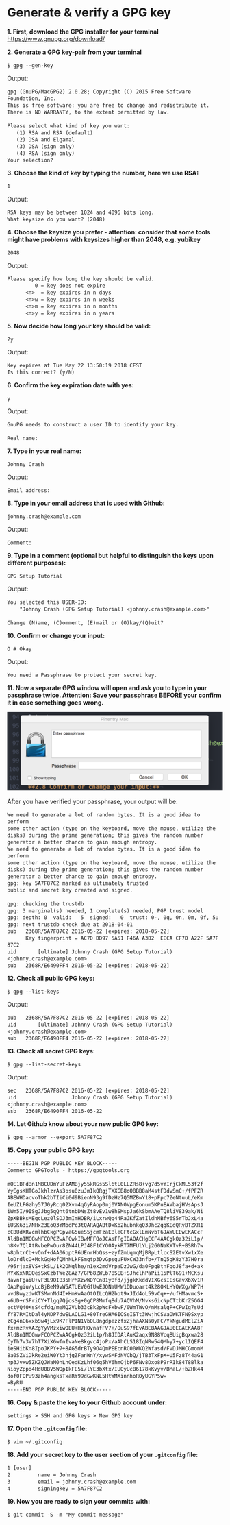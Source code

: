 # Generate & verify a GPG key

**1. First, download the GPG installer for your terminal**
https://www.gnupg.org/download/

**2. Generate a GPG key-pair from your terminal**

```
$ gpg --gen-key
```

Output:
```
gpg (GnuPG/MacGPG2) 2.0.28; Copyright (C) 2015 Free Software Foundation, Inc.
This is free software: you are free to change and redistribute it.
There is NO WARRANTY, to the extent permitted by law.

Please select what kind of key you want:
   (1) RSA and RSA (default)
   (2) DSA and Elgamal
   (3) DSA (sign only)
   (4) RSA (sign only)
Your selection?
```

**3. Choose the kind of key by typing the number, here we use RSA:**

```
1
```

Output:
```
RSA keys may be between 1024 and 4096 bits long.
What keysize do you want? (2048)
```

**4. Choose the keysize you prefer - attention: consider that some tools might have problems with keysizes higher than 2048, e.g. yubikey**

```
2048
```

Output:
```
Please specify how long the key should be valid.
         0 = key does not expire
      <n>  = key expires in n days
      <n>w = key expires in n weeks
      <n>m = key expires in n months
      <n>y = key expires in n years
```
**5.  Now decide how long your key should be valid:**

```
2y
```

Output:
```
Key expires at Tue May 22 13:50:19 2018 CEST
Is this correct? (y/N)
```

**6. Confirm the key expiration date with yes:**

```
y
```
Output:
```
GnuPG needs to construct a user ID to identify your key.

Real name:
```
**7. Type in your real name:**

```
Johnny Crash
```

Output:
```
Email address:
```
**8. Type in your email address that is used with Github:**

```
johnny.crash@example.com
```

Output:
```
Comment:
```

**9. Type in a comment (optional but helpful to distinguish the keys upon different purposes):**

```
GPG Setup Tutorial
```

Output:
```
You selected this USER-ID:
    "Johnny Crash (GPG Setup Tutorial) <johnny.crash@example.com>"

Change (N)ame, (C)omment, (E)mail or (O)kay/(Q)uit?
```

**10. Confirm or change your input:**

```
O # Okay
```

Output:
```
You need a Passphrase to protect your secret key.
```

**11. Now a separate GPG window will open and ask you to type in your passphrase twice. Attention: Save your passphrase BEFORE your confirm it in case something goes wrong.**


![passphrase.png](https://github.com/1000miles/FIL/raw/master/security/passphrase.png)

After you have verified your passphrase, your output will be:
```
We need to generate a lot of random bytes. It is a good idea to perform
some other action (type on the keyboard, move the mouse, utilize the
disks) during the prime generation; this gives the random number
generator a better chance to gain enough entropy.
We need to generate a lot of random bytes. It is a good idea to perform
some other action (type on the keyboard, move the mouse, utilize the
disks) during the prime generation; this gives the random number
generator a better chance to gain enough entropy.
gpg: key 5A7F87C2 marked as ultimately trusted
public and secret key created and signed.

gpg: checking the trustdb
gpg: 3 marginal(s) needed, 1 complete(s) needed, PGP trust model
gpg: depth: 0  valid:   5  signed:   0  trust: 0-, 0q, 0n, 0m, 0f, 5u
gpg: next trustdb check due at 2018-04-01
pub   2368R/5A7F87C2 2016-05-22 [expires: 2018-05-22]
      Key fingerprint = AC7D DD97 5A51 F46A A3D2  EECA CF7D A22F 5A7F 87C2
uid       [ultimate] Johnny Crash (GPG Setup Tutorial) <johnny.crash@example.com>
sub   2368R/E6490FF4 2016-05-22 [expires: 2018-05-22]
```

**12. Check all public GPG keys:**

```
$ gpg --list-keys
```
Output:
```
pub   2368R/5A7F87C2 2016-05-22 [expires: 2018-05-22]
uid       [ultimate] Johnny Crash (GPG Setup Tutorial) <johnny.crash@example.com>
sub   2368R/E6490FF4 2016-05-22 [expires: 2018-05-22]
```

**13. Check all secret GPG keys:**

```
$ gpg --list-secret-keys
```

Output:
```
sec   2368R/5A7F87C2 2016-05-22 [expires: 2018-05-22]
uid                  Johnny Crash (GPG Setup Tutorial) <johnny.crash@example.com>
ssb   2368R/E6490FF4 2016-05-22
```

**14. Let Github know about your new public GPG key:**

```
$ gpg --armor --export 5A7F87C2
```

**15. Copy your public GPG key:**

```
-----BEGIN PGP PUBLIC KEY BLOCK-----
Comment: GPGTools - https://gpgtools.org

mQE1BFdBn1MBCUDmYuFzAMBjy55kRGs5Sl6tL0LLZRs8+vg7d5vYIrjCkML53f2f
YyEgsKHTGoJkhlzrAs3psu0zuJmIkQRgjTXXGB8oQ8BB8aM4stFDdvSmC+/fPFZR
ABEWHDacvoThk2bTIiCi0d9BienN93g9fDzHz7Q5MZBwY18+pFpc7ZeNtuuL/eKm
IeUZLFGzhy57J0yRcq02Xvm4qGyRAop0mj0VAN0VpgEonum5KPuEAVbajHVsApsJ
iWm5I/9ISgJJbg5qQht6tnbDNsZt8vEv1w8hSMspJa6kSbmAAeTQ8liV839ak/Ni
ZpXBBksMEgcLez0lSDJ3mImHOBR/iLxrwQq44RaJKfZatIldhMBfy6S5rTbJxL4a
iUSK63i7NHx23EoQ3YMbdPc3tQARAQABtDxKb2hubnkgQ3Jhc2ggKEdQRyBTZXR1
cCBUdXRvcmlhbCkgPGpvaG5ueS5jcmFzaEBleGFtcGxlLmNvbT6JAWUEEwEKACcF
AldBn1MCGwMFCQPCZwAFCwkIBwMFFQoJCAsFFgIDAQACHgECF4AACgkQz32iL1p/
h8Kv7QlAtRvbePwOur8ZN44LPJ48F1CYO0AykRT7MFUlYLj2G0NaKXTvR+BSRh7w
w8phtrCb+vOnf+dAA06pptR6UEnrHbQss+zyfZmUqmqMjBRpLtlccS2EtvXw1xXe
loDrdlcO+MckGgHofQMhNLkFSmqtp3DvGpsguFUxCW33nfb+/TnQ5gK8zY37H0ra
/95rjax8VS+tkSL/1k2ONqlhe/n1ex2mdVrpaDzJwG/da0FpqBtnFqoJ8fa+d+ak
MYxKxNRGOesSxCzbTWe28Az7/GPb8ZWLb78SEB+SJhclhPaPii15PlT691+MCKsu
davnFgaiU+vF3L9QIB35HrMXzwWDYCn81yBfd/jjgkKkddVIXGcsIEsGavXbXv1R
OApPgiu/yLcBjBeM9vW5ATUEV0GfUwEJQNaUMW1DDuoart4k28OKLHYQWXg/WP7H
vvdBwyzdwKTSMwnNd4I+HmKwAaOtOILcQH2bot9xJId4oL59vCq++/ufHMavmcS+
x6UD+rSFriCY+Tlgq7QjosSg+0gCP8MmfqBdu7AQVhM/NvksGicNpCTtbKrZ5GG4
ectVQ40KsS4cfdq/meMQ2VUb33cBk2pWcFxbwF/0WmTWvO/nMsalgP+CFwIg7sUd
fY87RMItDal4yNDP7dwELAOLG1+80TreGHA6IOSeISTt3WwjhCSVaOWKTFN9Sxyp
zCg4nG6xxbSw4jLx9K7FlPIN1VbQL8ngdpezzfxZjhaAXNs0yFC/YkNgudMElZiA
fx+mzRvXAZgYyVMzxiwQEU+H7HQvnafFV7+/OuS97fEvABEBAAGJAU0EGAEKAA8F
AldBn1MCGwwFCQPCZwAACgkQz32iL1p/h8JIDAlAuK2aqx9N88VcqBUigBqxwa28
CyTh7v3V7hT7XiX6wfnIvaNe8kgvc4joPx/aAhCLS18IqNRw54QMby7+yclIQEF4
ieSHibKn8IpoJKPY+7+8AG5drBTy9O4QmPEEcnRC00WKQ2Wfasd/FvDJMHCGmonM
8a0SZViDkRe2eiW0Yt3hjgZFanWnY/xywSMFdNVCbQ/jTB3TxFpX+U5Fz8T44aG1
hp3Jvxw5ZKZQJWaM0hLhOedKzLhf06g5hV6hmOjbP6FNv8Dxo8P9rRIk84T8Blka
NioyZppo4HdU0BV5WQpIkFE5i/lYE3bXtx/IUOyUcB6178kKvyv/BMaL/+bZHk44
dof0FOPu93zh4angksTxaRY99dGwKNL5HtWMXinnhoROyUGYP5w=
=ByRU
-----END PGP PUBLIC KEY BLOCK-----
```

**16. Copy & paste the key to your Github account under:**

```
settings > SSH and GPG keys > New GPG key
```

**17. Open the `.gitconfig` file:**

```
$ vim ~/.gitconfig
```

**18. Add your secret key to the user section of your `.gitconfig` file:**

```
1 [user]
2         name = Johnny Crash
3         email = johnny.crash@example.com
4         signingkey = 5A7F87C2
```

**19. Now you are ready to sign your commits with:**

```
$ git commit -S -m "My commit message"
```
